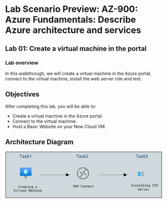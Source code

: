 # Lab Scenario Preview: AZ-900: Azure Fundamentals: Describe Azure architecture and services

## Lab 01: Create a virtual machine in the portal

### Lab overview

In this walkthrough, we will create a virtual machine in the Azure portal, connect to the virtual machine, install the web server role and test.

## Objectives

After completing this lab, you will be able to:

- Create a virtual machine in the Azure portal.
- Connect to the virtual machine.
- Host a Basic Website on your New Cloud VM.

## Architecture Diagram
![](media/Az900lab01.png)